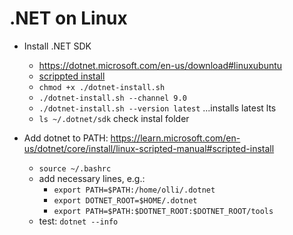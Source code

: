 # .NET on Linux

- Install .NET SDK
  - <https://dotnet.microsoft.com/en-us/download#linuxubuntu>
  - [scrippted install](https://learn.microsoft.com/en-us/dotnet/core/install/linux-scripted-manual#scripted-install)
  - `chmod +x ./dotnet-install.sh`
  - `./dotnet-install.sh --channel 9.0`
  - `./dotnet-install.sh --version latest` ...installs latest lts
  - `ls ~/.dotnet/sdk` check instal folder

- Add dotnet to PATH: <https://learn.microsoft.com/en-us/dotnet/core/install/linux-scripted-manual#scripted-install>
  - `source ~/.bashrc`
  - add necessary lines, e.g.:
    - `export PATH=$PATH:/home/olli/.dotnet`
    - `export DOTNET_ROOT=$HOME/.dotnet`
    - `export PATH=$PATH:$DOTNET_ROOT:$DOTNET_ROOT/tools`
  - test: `dotnet --info`
